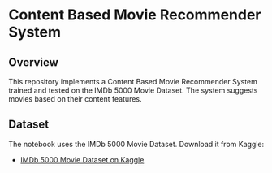 # Content Based Movie Recommender System

## Overview

This repository implements a Content Based Movie Recommender System trained and tested on the IMDb 5000 Movie Dataset. The system suggests movies based on their content features.

## Dataset

The notebook uses the IMDb 5000 Movie Dataset. Download it from Kaggle:

- [IMDb 5000 Movie Dataset on Kaggle](https://www.kaggle.com/datasets/carolzhangdc/imdb-5000-movie-dataset)
